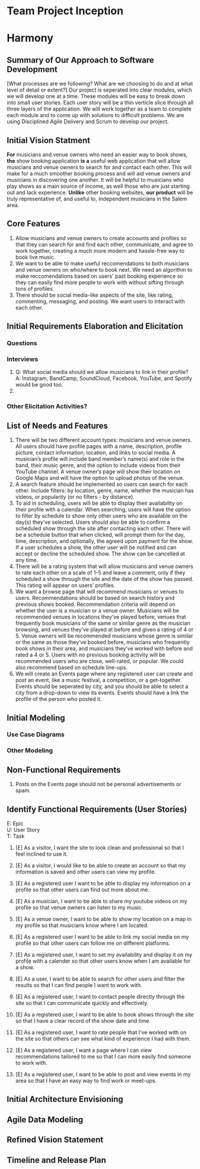 Team Project Inception
=====================================
# Harmony
## Summary of Our Approach to Software Development

[What processes are we following?  What are we choosing to do and at what level of detail or extent?]
Our project is seperated into clear modules, which we will develop one at a time. These modules will be easy to break down into small user stories. Each user story will be a thin verticle slice through all three layers of the application. We will work together as a team to complete each module and to come up with solutions to difficult problems. We are using Disciplined Agile Delivery and Scrum to develop our project.

## Initial Vision Statment
**For** musicians and venue owners who need an easier way to book shows, **the** show booking application **is a** useful web application that will allow musicians and venue owners to search for and contact each other. This will make for a much smoother booking process and will aid venue owners and musicians in discovering one another. It will be helpful to musicians who play shows as a main source of income, as well those who are just starting out and lack experience. **Unlike** other booking websites, **our product** will be truly representative of, and useful to, independent musicians in the Salem area.

## Core Features
1. Allow musicians and venue owners to create accounts and profiles so that they can search for and find each other, communicate, and agree to work together, creating a much more modern and hassle-free way to book live music.
2. We want to be able to make useful reccomendations to both musicians and venue owners on who/where to book next. We need an algorithm to make reccomendations based on users' past booking experience so they can easily find more people to work with without sifting through tons of profiles.
3. There should be social media-like aspects of the site, like rating, commenting, messaging, and posting. We want users to interact with each other.

## Initial Requirements Elaboration and Elicitation

### Questions


### Interviews
1. Q: What social media should we allow musicians to link in their profile? A: Instagram, BandCamp, SoundCloud, Facebook, YouTube, and Spotify would be good too.
2. 
### Other Elicitation Activities?

## List of Needs and Features

1. There will be two different account types: musicians and venue owners. All users should have profile pages with a name, description, profile picture, contact information, location, and links to social media. A musician’s profile will include band member’s name(s) and role in the band, their music genre, and the option to include videos from their YouTube channel. A venue owner’s page will show their location on Google Maps and will have the option to upload photos of the venue.
2. A search feature should be implemented so users can search for each other. Include filters: by location, genre, name, whether the musician has videos, or popularity (or no filters - by distance).
3. To aid in scheduling, users will be able to display their availability on their profile with a calendar. When searching, users will have the option to filter by schedule to show only other users who are available on the day(s) they’ve selected. Users should also be able to confirm a scheduled show through the site after contacting each other. There will be a schedule button that when clicked, will prompt them for the day, time, description, and optionally, the agreed upon payment for the show. If a user schedules a show, the other user will be notified and can accept or decline the scheduled show. The show can be cancelled at any time. 
4. There will be a rating system that will allow musicians and venue owners to rate each other on a scale of 1-5 and leave a comment, only if they scheduled a show through the site and the date of the show has passed. This rating will appear on users’ profiles.
5. We want a browse page that will recommend musicians or venues to users. Recommendations should be based on search history and previous shows booked. Recommendation criteria will depend on whether the user is a musician or a venue owner. Musicians will be recommended venues in locations they’ve played before, venues that frequently book musicians of the same or similar genre as the musician browsing, and venues they’ve played at before and given a rating of 4 or 5. Venue owners will be recommended musicians whose genre is similar or the same as those they’ve booked before, musicians who frequently book shows in their area, and musicians they’ve worked with before and rated a 4 or 5. Users with no previous booking activity will be recommended users who are close, well-rated, or popular. We could also recommend based on schedule line-ups.
6. We will create an Events page where any registered user can create and post an event, like a music festival, a competition, or a get-together. Events should be seperated by city, and you should be able to select a city from a drop-down to view its events. Events should have a link the profile of the person who posted it.

## Initial Modeling

### Use Case Diagrams

### Other Modeling

## Non-Functional Requirements
1. Posts on the Events page should not be personal advertisements or spam.

## Identify Functional Requirements (User Stories)

E: Epic  
U: User Story  
T: Task  

1. [E] As a visitor, I want the site to look clean and professional so that I feel inclined to use it.
2. [E] As a visitor, I would like to be able to create an account so that my information is saved and other users can view my profile.
3. [E] As a registered user I want to be able to display my information on a profile so that other users can find out more about me.
4. [E] As a musician, I want to be able to share my youtube videos on my profile so that venue owners can listen to my music.
5. [E] As a venue owner, I want to be able to show my location on a map in my profile so that musicians know where I am located.
6. [E] As a registered user I want to be able to link my social media on my profile so that other users can follow me on different platforms.

7. [E] As a registered user, I want to set my availability and display it on my profile with a calender so that other users know when I am available for a show.
3. [E] As a user, I want to be able to search for other users and filter the results so that I can find people I want to work with.
4. [E] As a registered user, I want to contact people directly through the site so that I can communicate quickly and effectively.
5. [E] As a registered user, I want to be able to book shows through the site so that I have a clear record of the show date and time.
6. [E] As a registered user, I want to rate people that I've worked with on the site so that others can see what kind of experience I had with them.
7. [E] As a registered user, I want a page where I can view recommendations tailored to me so that I can more easily find someone to work with.
8. [E] As a registered user, I want to be able to post and view events in my area so that I have an easy way to find work or meet-ups.

## Initial Architecture Envisioning

## Agile Data Modeling

## Refined Vision Statement

## Timeline and Release Plan
